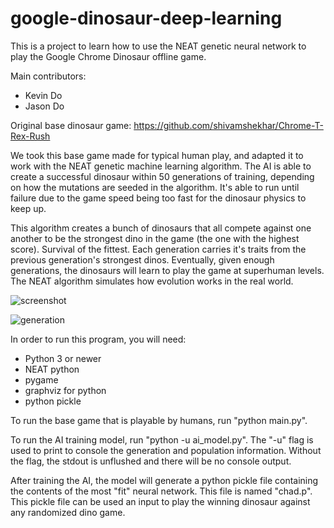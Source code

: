# google-dinosaur-deep-learning
This is a project to learn how to use the NEAT genetic neural network to play the Google Chrome Dinosaur offline game. 

Main contributors:
- Kevin Do
- Jason Do

Original base dinosaur game: https://github.com/shivamshekhar/Chrome-T-Rex-Rush

We took this base game made for typical human play, and adapted it to work with the NEAT genetic machine learning algorithm. 
The AI is able to create a successful dinosaur within 50 generations of training, depending on how the mutations are seeded in the algorithm. It's able to run until failure due to the game speed being too fast for the dinosaur physics to keep up. 

This algorithm creates a bunch of dinosaurs that all compete against one another to be the strongest dino in the game (the one with the highest score). Survival of the fittest. Each generation carries it's traits from the previous generation's strongest dinos. Eventually, given enough generations, the dinosaurs will learn to play the game at superhuman levels. The NEAT algorithm simulates how evolution works in the real world. 

![screenshot](https://user-images.githubusercontent.com/4328910/120954102-46b49080-c703-11eb-8e96-4e4e86e1fe86.PNG)

![generation](https://user-images.githubusercontent.com/4328910/120954776-ca22b180-c704-11eb-8128-093952a8ae17.PNG)

In order to run this program, you will need:
- Python 3 or newer
- NEAT python
- pygame
- graphviz for python
- python pickle 

To run the base game that is playable by humans, run "python main.py".

To run the AI training model, run "python -u ai_model.py". The "-u" flag is used to print to console the generation and population information. Without the flag, the stdout is unflushed and there will be no console output. 

After training the AI, the model will generate a python pickle file containing the contents of the most "fit" neural network. This file is named "chad.p". This pickle file can be used an input to play the winning dinosaur against any randomized dino game. 


